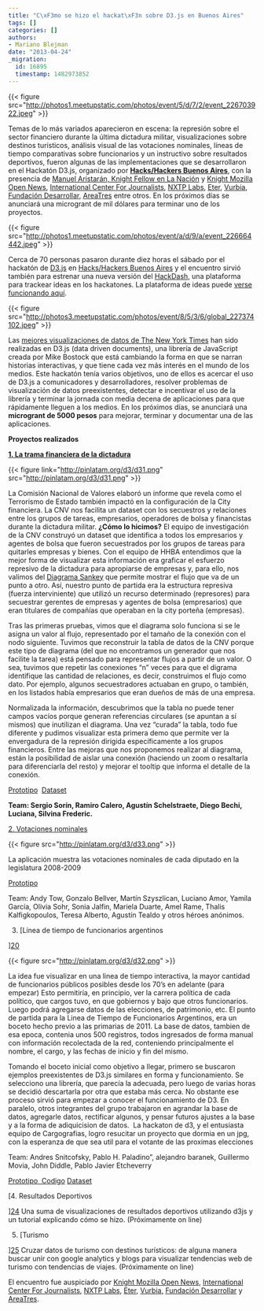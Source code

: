 ```yaml
---
title: "C\xF3mo se hizo el hackat\xF3n sobre D3.js en Buenos Aires"
tags: []
categories: []
authors:
- Mariano Blejman
date: "2013-04-24"
_migration:
  id: 16895
  timestamp: 1482973852
---
```


{{< figure src="http://photos1.meetupstatic.com/photos/event/5/d/7/2/event_226703922.jpeg" >}}

Temas de lo más variados aparecieron en escena: la represión sobre el sector financiero durante la última dictadura militar, visualizaciones sobre destinos turísticos, análisis visual de las votaciones nominales, líneas de tiempo comparativas sobre funcionarios y un instructivo sobre resultados deportivos, fueron algunas de las implementaciones que se desarrollaron en el Hackatón D3.js, organizado por [**Hacks/Hackers Buenos Aires**][1], con la presencia de [Manuel Aristarán, Knight Fellow en La Nación][2] y [Knight Mozilla Open News][3], [International Center For Journalists][4], [NXTP Labs][5], [Eter][6], [Vurbia,][7] [Fundación Desarrollar,][8] [AreaTres][9] entre otros. En los próximos días se anunciará una microgrant de mil dólares para terminar uno de los proyectos.

{{< figure src="http://photos1.meetupstatic.com/photos/event/a/d/9/a/event_226664442.jpeg" >}}

Cerca de 70 personas pasaron durante diez horas el sábado por el hackatón de [D3.js][10] en [Hacks/Hackers Buenos Aires][1] y el encuentro sirvió también para estrenar una nueva versión del [HackDash][11], una plataforma para trackear ideas en los hackatones. La plataforma de ideas puede [verse funcionando aquí][12].

{{< figure src="http://photos3.meetupstatic.com/photos/event/8/5/3/6/global_227374102.jpeg" >}}

Las [mejores visualizaciones de datos de The New York Times][13] han sido realizadas en D3.js (data driven documents), una librería de JavaScript creada por Mike Bostock que está cambiando la forma en que se narran historias interactivas, y que tiene cada vez más interés en el mundo de los medios. Este hackatón tenía varios objetivos, uno de ellos es acercar el uso de D3.js a comunicadores y desarrolladores, resolver problemas de visualización de datos preexistentes, detectar e incentivar el uso de la librería y terminar la jornada con media decena de aplicaciones para que rápidamente lleguen a los medios. En los próximos días, se anunciará una **microgrant de 5000 pesos** para mejorar, terminar y documentar una de las aplicaciones.

**Proyectos realizados**

**[1. La trama financiera de la dictadura][14]**

{{< figure link="http://pinlatam.org/d3/d31.png" src="http://pinlatam.org/d3/d31.png" >}}

La Comisión Nacional de Valores elaboró un informe que revela como el Terrorismo de Estado también impactó en la configuración de la City financiera. La CNV nos facilita un dataset con los secuestros y relaciones entre los grupos de tareas, empresarios, operadores de bolsa y financistas durante la dictadura militar. **¿Cómo lo hicimos?** El equipo de investigación de la CNV construyó un dataset que identifica a todos los empresarios y agentes de bolsa que fueron secuestrados por los grupos de tareas para quitarles empresas y bienes. Con el equipo de HHBA entendimos que la mejor forma de visualizar esta información era graficar el esfuerzo represivo de la dictadura para apropiarse de empresas y, para ello, nos valimos del [Diagrama Sankey][15] que permite mostrar el flujo que va de un punto a otro. Así, nuestro punto de partida era la estructura represiva (fuerza interviniente) que utilizó un recurso determinado (represores) para secuestrar gerentes de empresas y agentes de bolsa (empresarios) que eran titulares de compañías que operaban en la city porteña (empresas).

Tras las primeras pruebas, vimos que el diagrama solo funciona si se le asigna un valor al flujo, representado por el tamaño de la conexión con el nodo siguiente. Tuvimos que reconstruir la tabla de datos de la CNV porque este tipo de diagrama (del que no encontramos un generador que nos facilite la tarea) está pensado para representar flujos a partir de un valor. O sea, tuvimos que repetir las conexiones &#8220;n&#8221; veces para que el digrama identifique las cantidad de relaciones, es decir, construimos el flujo como dato. Por ejemplo, algunos secuestradores actuaban en grupo, o también, en los listados había empresarios que eran dueños de más de una empresa.

Normalizada la información, descubrimos que la tabla no puede tener campos vacíos porque generan referencias circulares (se apuntan a sí mismos) que inutilizan el diagrama. Una vez &#8220;curada&#8221; la tabla, todo fue diferente y pudimos visualizar esta primera demo que permite ver la envergadura de la represión dirigida específicamente a los grupos financieros. Entre las mejoras que nos proponemos realizar al diagrama, están la posibilidad de aislar una conexión (haciendo un zoom o resaltarla para diferenciarla del resto) y mejorar el tooltip que informa el detalle de la conexión.

[Prototipo][16]  [Dataset][17]

 **Team: Sergio Sorín, Ramiro Calero, Agustín Schelstraete, Diego Bechi, Luciana, Silvina Frederic.**

[2. Votaciones nominales][18]

{{< figure src="http://pinlatam.org/d3/d33.png" >}}

La aplicación muestra las votaciones nominales de cada diputado en la legislatura 2008-2009

[Prototipo][19]

Team: Andy Tow, Gonzalo Bellver, Martín Szyszlican, Luciano Amor, Yamila García, Olivia Sohr, Sonia Jalfin, Mariela Duarte, Amel Rame, Thalis Kalfigkopoulos, Teresa Alberto, Agustín Tealdo y otros héroes anónimos.

3. [Línea de tiempo de funcionarios argentinos

][20] 

{{< figure src="http://pinlatam.org/d3/d32.png" >}}

La idea fue visualizar en una linea de tiempo interactiva, la mayor cantidad de funcionarios públicos posibles desde los 70&#8217;s en adelante (para empezar) Esto permitiría, en principio, ver la carrera política de cada político, que cargos tuvo, en que gobiernos y bajo que otros funcionarios. Luego podrá agregarse datos de las elecciones, de patrimonio, etc. El punto de partida para la Linea de Tiempo de Funcionarios Argentinos, era un boceto hecho previo a las primarias de 2011. La base de datos, tambien de esa epoca, contenia unos 500 registros, todos ingresados de forma manual con información recolectada de la red, conteniendo principalmente el nombre, el cargo, y las fechas de inicio y fin del mismo.

Tomando el boceto inicial como objetivo a llegar, primero se buscaron ejemplos preexistentes de D3.js similares en forma y funcionamiento. Se selecciono una librería, que parecía la adecuada, pero luego de varias horas se decidió descartarla por otra que estaba más cerca. No obstante ese proceso sirvió para empezar a conocer el funcionamiento de D3. En paralelo, otros integrantes del grupo trabajaron en agrandar la base de datos, agregarle datos, rectificar algunos, y pensar futuros ajustes a la base y a la forma de adiquicision de datos.  La hackaton de d3, y el entusiasta equipo de Cargografias, logro resucitar un proyecto que dormia en un jpg, con la esperanza de que sea util para el votante de las proximas elecciones

Team: Andres Snitcofsky, Pablo H. Paladino&#8221;, alejandro baranek, Guillermo Movia, John Diddle, Pablo Javier Etcheverry

[Prototipo][21][  Codigo][22] [Dataset][23]

[4. Resultados Deportivos

][24] Una suma de visualizaciones de resultados deportivos utilizando d3js y un tutorial explicando cómo se hizo. (Próximamente on line)

5. [Turismo

][25] Cruzar datos de turismo con destinos turísticos: de alguna manera buscar unir con google analytics y blogs para visualizar tendencias web de turismo con tendencias de viajes. (Próximamente on line)

El encuentro fue auspiciado por [Knight Mozilla Open News][3], [International Center For Journalists][4], [NXTP Labs][5], [Eter][6], [Vurbia,][7] [Fundación Desarrollar][8] y [AreaTres][9].

 [1]: http://meetupba.hackshackers.com
 [2]: http://www.mozillaopennews.org/fellowships/2013meet.html#manuel
 [3]: http://mozillaopennews.org
 [4]: http://www.icfj.org
 [5]: http://nxtplabs.com
 [6]: http://www.eter.org.ar
 [7]: http://vurbia.com
 [8]: http://www.desarrollar.org.ar
 [9]: http://areatresworkplace.com/
 [10]: http://d3js.org
 [11]: http://hackdash.org
 [12]: http://d3viz.hackdash.org
 [13]: http://bost.ocks.org/mike/
 [14]: http://d3viz.hackdash.org/p/51708a3407602f0940001b2c
 [15]: http://bost.ocks.org/mike/sankey/
 [16]: http://cnv.hhba.info/
 [17]: http://cnv.hhba.info/js/dataset.js
 [18]: http://d3viz.hackdash.org/p/5170c9c735248dcd65000599
 [19]: http://andytow.com/scripts/disciplina/
 [20]: http://d3viz.hackdash.org/p/5171c538da02dc1873001b4e
 [21]: http://test.soviet.com.ar/cargo/
 [22]: https://github.com/hhba/cargografias/
 [23]: https://www.google.com/fusiontables/DataSource?docid=1u3Q0PPtatQbnLBgV9liDNgCcHJk7Uy6kD7ULEYw#rows:id=1
 [24]: http://d3viz.hackdash.org/p/51729980da02dc1873002e86
 [25]: http://d3viz.hackdash.org/p/517089cb07602f0940001a0c